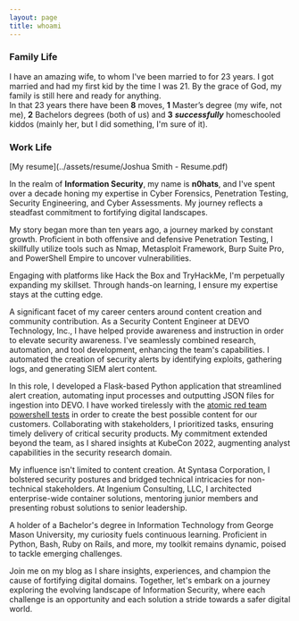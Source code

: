 ```yaml
---
layout: page
title: whoami
---
```



### Family Life

I have an amazing wife, to whom I've been married to for 23 years.  I got married and had my first kid by the time I was 21.  By the grace of God, my family is still here and ready for anything.  
In that 23 years there have been **8** moves, **1** Master’s degree (my wife, not me), **2** Bachelors degrees (both of us) and **3** ***successfully*** homeschooled kiddos (mainly her, but I did something, I'm sure of it).


### Work Life

[My resume](../assets/resume/Joshua Smith - Resume.pdf)

In the realm of **Information Security**, my name is **n0hats**, and I've spent over a decade honing my expertise in Cyber Forensics, Penetration Testing, Security Engineering, and Cyber Assessments. My journey reflects a steadfast commitment to fortifying digital landscapes.

My story began more than ten years ago, a journey marked by constant growth. Proficient in both offensive and defensive Penetration Testing, I skillfully utilize tools such as Nmap, Metasploit Framework, Burp Suite Pro, and PowerShell Empire to uncover vulnerabilities.

Engaging with platforms like Hack the Box and TryHackMe, I'm perpetually expanding my skillset. Through hands-on learning, I ensure my expertise stays at the cutting edge.

A significant facet of my career centers around content creation and community contribution. As a Security Content Engineer at DEVO Technology, Inc., I have helped provide awareness and instruction in order to elevate security awareness. I've seamlessly combined research, automation, and tool development, enhancing the team's capabilities. I automated the creation of security alerts by identifying exploits, gathering logs, and generating SIEM alert content.

In this role, I developed a Flask-based Python application that streamlined alert creation, automating input processes and outputting JSON files for ingestion into DEVO. I have worked tirelessly with the [atomic red team powershell tests](https://github.com/redcanaryco/atomic-red-team) in order to create the best possible content for our customers. Collaborating with stakeholders, I prioritized tasks, ensuring timely delivery of critical security products. My commitment extended beyond the team, as I shared insights at KubeCon 2022, augmenting analyst capabilities in the security research domain.

My influence isn't limited to content creation. At Syntasa Corporation, I bolstered security postures and bridged technical intricacies for non-technical stakeholders. At Ingenium Consulting, LLC, I architected enterprise-wide container solutions, mentoring junior members and presenting robust solutions to senior leadership.

A holder of a Bachelor's degree in Information Technology from George Mason University, my curiosity fuels continuous learning. Proficient in Python, Bash, Ruby on Rails, and more, my toolkit remains dynamic, poised to tackle emerging challenges.

Join me on my blog as I share insights, experiences, and champion the cause of fortifying digital domains. Together, let's embark on a journey exploring the evolving landscape of Information Security, where each challenge is an opportunity and each solution a stride towards a safer digital world.